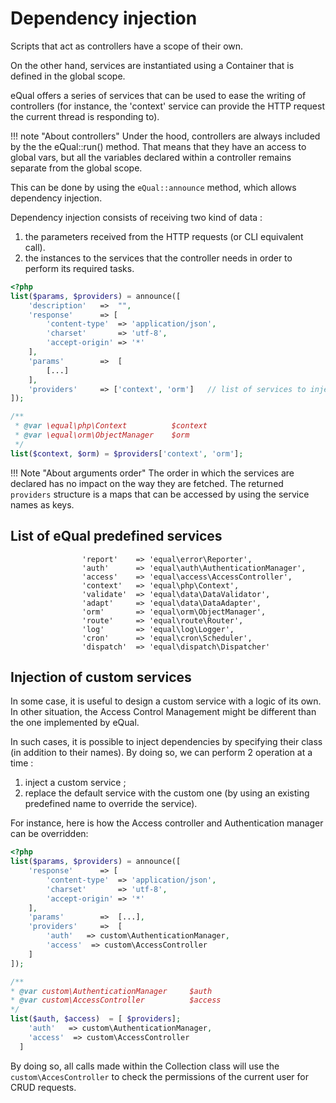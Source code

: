 # Dependency injection

Scripts that act as controllers have a scope of their own.

On the other hand, services are instantiated using a Container that is defined in the global scope.

eQual offers a series of services that can be used to ease the writing of controllers (for instance, the 'context' service can provide the HTTP request the current thread is responding to).


!!! note "About controllers"
    Under the hood, controllers are always included by the the eQual::run() method. That means that they have an access to global vars, but all the variables declared within a controller remains separate from the global scope.

This can be done by using the `eQual::announce` method, which allows dependency injection.

Dependency injection consists of receiving two kind of data : 

1) the parameters received from the HTTP requests (or CLI equivalent call).
2) the instances to the services that the controller needs in order to perform its required tasks.



```php
<?php
list($params, $providers) = announce([
    'description'	=>	"",
    'response'      => [
        'content-type'  => 'application/json',
        'charset'       => 'utf-8',
        'accept-origin' => '*'
    ],    
    'params' 		=>	[
    	[...]
    ],    
    'providers'     => ['context', 'orm']   // list of services to inject    
]);

/**
 * @var \equal\php\Context          $context
 * @var \equal\orm\ObjectManager    $orm
 */
list($context, $orm) = $providers['context', 'orm'];
```

!!! Note "About arguments order"
    The order in which the services are declared has no impact on the way they are fetched. The returned `providers` structure is a maps that can be accessed by using the service names as keys.

## List of eQual predefined services

```
                'report'    => 'equal\error\Reporter',
                'auth'      => 'equal\auth\AuthenticationManager',
                'access'    => 'equal\access\AccessController',
                'context'   => 'equal\php\Context',
                'validate'  => 'equal\data\DataValidator',
                'adapt'     => 'equal\data\DataAdapter',
                'orm'       => 'equal\orm\ObjectManager',
                'route'     => 'equal\route\Router',
                'log'       => 'equal\log\Logger',
                'cron'      => 'equal\cron\Scheduler',
                'dispatch'  => 'equal\dispatch\Dispatcher'
```



## Injection of custom services

In some case, it is useful to design a custom service with a logic of its own.
In other situation, the Access Control Management might be different than the one implemented by eQual. 

In such cases, it is possible to inject dependencies by specifying their class (in addition to their names).
By doing so, we can perform 2 operation at a time : 
1) inject a custom service ;
2) replace the default service with the custom one (by using an existing predefined name to override the service).

For instance, here is how the Access controller and Authentication manager can be overridden:

```php
<?php
list($params, $providers) = announce([
    'response'      => [
        'content-type'  => 'application/json',
        'charset'       => 'utf-8',
        'accept-origin' => '*'
    ],    
    'params' 		=>	[...],
    'providers'     =>  [
        'auth'   => custom\AuthenticationManager,
        'access'  => custom\AccessController
    ]
]);

/**
* @var custom\AuthenticationManager		$auth
* @var custom\AccessController			$access
*/
list($auth, $access)  = [ $providers];
	'auth'   => custom\AuthenticationManager,
	'access'  => custom\AccessController
  ]
```



By doing so, all calls made within the Collection class will use the `custom\AccesController` to check the permissions of the current user for CRUD requests.
